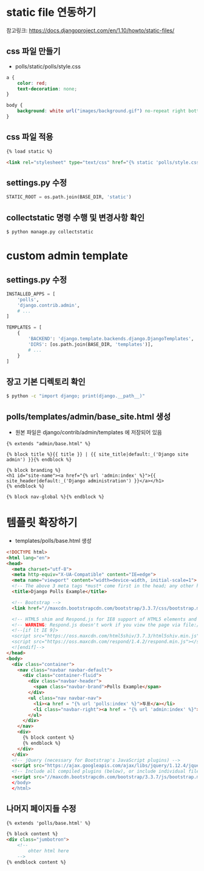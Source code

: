 # static file 연동하기

참고링크: https://docs.djangoproject.com/en/1.10/howto/static-files/

## css 파일 만들기 

- polls/static/polls/style.css
```css
a {
    color: red;
    text-decoration: none;
}

body {
    background: white url("images/background.gif") no-repeat right bottom;
}
```
## css 파일 적용 
```html
{% load static %}

<link rel="stylesheet" type="text/css" href="{% static 'polls/style.css' %}" />
```

## settings.py 수정
```python
STATIC_ROOT = os.path.join(BASE_DIR, 'static')
```

## collectstatic 명령 수행 및 변경사항 확인 
```
$ python manage.py collectstatic
```

# custom admin template

## settings.py 수정
```python
INSTALLED_APPS = [
    'polls',
    'django.contrib.admin',
    # ...
]

TEMPLATES = [
    {
        'BACKEND': 'django.template.backends.django.DjangoTemplates',
        'DIRS': [os.path.join(BASE_DIR, 'templates')],
        # ...
    }
]
```

## 장고 기본 디렉토리 확인
```bash
$ python -c "import django; print(django.__path__)"
```

## polls/templates/admin/base_site.html 생성

- 원본 파일은 django/contrib/admin/templates 에 저장되어 있음

```
{% extends "admin/base.html" %}

{% block title %}{{ title }} | {{ site_title|default:_('Django site admin') }}{% endblock %}

{% block branding %}
<h1 id="site-name"><a href="{% url 'admin:index' %}">{{ site_header|default:_('Django administration') }}</a></h1>
{% endblock %}

{% block nav-global %}{% endblock %}
```
# 템플릿 확장하기
- templates/polls/base.html 생성
```html
<!DOCTYPE html>
<html lang="en">
<head>
  <meta charset="utf-8">
  <meta http-equiv="X-UA-Compatible" content="IE=edge">
  <meta name="viewport" content="width=device-width, initial-scale=1">
  <!-- The above 3 meta tags *must* come first in the head; any other head content must come *after* these tags -->
  <title>Django Polls Example</title>

  <!-- Bootstrap -->
  <link href="//maxcdn.bootstrapcdn.com/bootstrap/3.3.7/css/bootstrap.min.css" rel="stylesheet">

  <!-- HTML5 shim and Respond.js for IE8 support of HTML5 elements and media queries -->
  <!-- WARNING: Respond.js doesn't work if you view the page via file:// -->
  <!--[if lt IE 9]>
  <script src="https://oss.maxcdn.com/html5shiv/3.7.3/html5shiv.min.js"></script>
  <script src="https://oss.maxcdn.com/respond/1.4.2/respond.min.js"></script>
  <![endif]-->
</head>
<body>
  <div class="container">
    <nav class="navbar navbar-default">
      <div class="container-fluid">
        <div class="navbar-header">
          <span class="navbar-brand">Polls Example</span>
        </div>
        <ul class="nav navbar-nav">
          <li><a href = "{% url 'polls:index' %}">투표</a></li>
          <li class="navbar-right"><a href = "{% url 'admin:index' %}">관리자</a></li>
        </ul>
      </div>
    </nav>
    <div>
      {% block content %}
      {% endblock %}
    </div>
  </div>
  <!-- jQuery (necessary for Bootstrap's JavaScript plugins) -->
  <script src="https://ajax.googleapis.com/ajax/libs/jquery/1.12.4/jquery.min.js"></script>
  <!-- Include all compiled plugins (below), or include individual files as needed -->
  <script src="//maxcdn.bootstrapcdn.com/bootstrap/3.3.7/js/bootstrap.min.js></script>
  </body>
  </html>
```

## 나머지 페이지들 수정
```html
{% extends 'polls/base.html' %}

{% block content %}
<div class="jumbotron">
    <!-- 
        ohter html here
    -->
{% endblock content %}
``` 